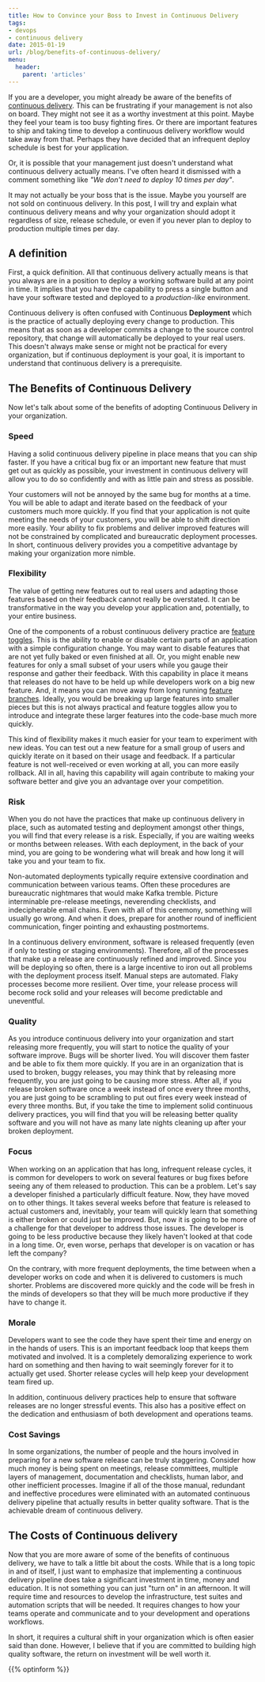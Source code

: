 ```yaml
---
title: How to Convince your Boss to Invest in Continuous Delivery
tags:
- devops
- continuous delivery
date: 2015-01-19
url: /blog/benefits-of-continuous-delivery/
menu:
  header:
    parent: 'articles'
---
```


If you are a developer, you might already be aware of the benefits of
[continuous delivery](http://continuousdelivery.com/). This can be
frustrating if your management is not also on board. They might not
see it as a worthy investment at this point. Maybe they feel your team
is too busy fighting fires. Or there are important features to ship
and taking time to develop a continuous delivery workflow would take
away from that. Perhaps they have decided that an infrequent deploy
schedule is best for your application.

<!--more-->

Or, it is possible that your management just doesn't understand what
continuous delivery actually means. I've often heard it dismissed with
a comment something like *"We don't need to deploy 10 times per day"*.

It may not actually be your boss that is the issue. Maybe you yourself
are not sold on continuous delivery. In this post, I will try and
explain what continuous delivery means and why your organization
should adopt it regardless of size, release schedule, or even if you
never plan to deploy to production multiple times per day.

## A definition

First, a quick definition. All that continuous delivery actually means
is that you always are in a position to deploy a working software
build at any point in time. It implies that you have the capability to
press a single button and have your software tested and deployed to a
*production-like* environment.

Continuous delivery is often confused with Continuous **Deployment**
which is the practice of actually deploying every change to
production. This means that as soon as a developer commits a change to
the source control repository, that change will automatically be
deployed to your real users. This doesn't always make sense or might
not be practical for every organization, but if continuous deployment
is your goal, it is important to understand that continuous delivery
is a prerequisite.

## The Benefits of Continuous Delivery

Now let's talk about some of the benefits of adopting Continuous
Delivery in your organization.

### Speed

Having a solid continuous delivery pipeline in place means that you
can ship faster. If you have a critical bug fix or an important new
feature that must get out as quickly as possible, your investment in
continuous delivery will allow you to do so confidently and with as
little pain and stress as possible.

Your customers will not be annoyed by the same bug for months at a
time. You will be able to adapt and iterate based on the feedback of
your customers much more quickly. If you find that your application is
not quite meeting the needs of your customers, you will be able to
shift direction more easily. Your ability to fix problems and deliver
improved features will not be constrained by complicated and
bureaucratic deployment processes. In short, continuous delivery
provides you a competitive advantage by making your organization more
nimble.

### Flexibility

The value of getting new features out to real users and adapting those
features based on their feedback cannot really be overstated. It can
be transformative in the way you develop your application and,
potentially, to your entire business.

One of the components of a robust continuous delivery practice are
[feature toggles](http://martinfowler.com/bliki/FeatureToggle.html). This
is the ability to enable or disable certain parts of an application
with a simple configuration change. You may want to disable features
that are not yet fully baked or even finished at all. Or, you might
enable new features for only a small subset of your users while you
gauge their response and gather their feedback. With this capability
in place it means that releases do not have to be held up while
developers work on a big new feature. And, it means you can move away
from long running
[feature branches](http://martinfowler.com/bliki/FeatureBranch.html). Ideally,
you would be breaking up large features into smaller pieces but this
is not always practical and feature toggles allow you to introduce and
integrate these larger features into the code-base much more quickly.

This kind of flexibility makes it much easier for your team to
experiment with new ideas. You can test out a new feature for a small
group of users and quickly iterate on it based on their usage and
feedback. If a particular feature is not well-received or even working
at all, you can more easily rollback. All in all, having this
capability will again contribute to making your software better and
give you an advantage over your competition.

### Risk

When you do not have the practices that make up continuous delivery in
place, such as automated testing and deployment amongst other things,
you will find that every release is a risk. Especially, if you are
waiting weeks or months between releases. With each deployment, in the
back of your mind, you are going to be wondering what will break and
how long it will take you and your team to fix.

Non-automated deployments typically require extensive coordination and
communication between various teams. Often these procedures are
bureaucratic nightmares that would make Kafka tremble. Picture
interminable pre-release meetings, neverending checklists, and
indecipherable email chains. Even with all of this ceremony, something
will usually go wrong. And when it does, prepare for another round of
inefficient communication, finger pointing and exhausting postmortems.

In a continuous delivery environment, software is released frequently
(even if only to testing or staging environments). Therefore, all of
the processes that make up a release are continuously refined and
improved. Since you will be deploying so often, there is a large
incentive to iron out all problems with the deployment process itself.
Manual steps are automated. Flaky processes become more
resilient. Over time, your release process will become rock solid and
your releases will become predictable and uneventful.

### Quality

As you introduce continuous delivery into your organization and start
releasing more frequently, you will start to notice the quality of
your software improve. Bugs will be shorter lived. You will discover
them faster and be able to fix them more quickly. If you are in an
organization that is used to broken, buggy releases, you may think
that by releasing more frequently, you are just going to be causing
more stress. After all, if you release broken software once a week
instead of once every three months, you are just going to be
scrambling to put out fires every week instead of every three
months. But, if you take the time to implement solid continuous
delivery practices, you will find that you will be releasing better
quality software and you will not have as many late nights cleaning up
after your broken deployment.

### Focus

When working on an application that has long, infrequent release
cycles, it is common for developers to work on several features or bug
fixes before seeing any of them released to production. This can be a
problem. Let's say a developer finished a particularly difficult
feature. Now, they have moved on to other things. It takes several
weeks before that feature is released to actual customers and,
inevitably, your team will quickly learn that something is either
broken or could just be improved. But, now it is going to be more of a
challenge for that developer to address those issues. The developer is
going to be less productive because they likely haven't looked at that
code in a long time. Or, even worse, perhaps that developer is on
vacation or has left the company?

On the contrary, with more frequent deployments, the time between when
a developer works on code and when it is delivered to customers is
much shorter. Problems are discovered more quickly and the code will
be fresh in the minds of developers so that they will be much more
productive if they have to change it.

### Morale

Developers want to see the code they have spent their time and energy
on in the hands of users. This is an important feedback loop that
keeps them motivated and involved. It is a completely demoralizing
experience to work hard on something and then having to wait seemingly
forever for it to actually get used. Shorter release cycles will help
keep your development team fired up.

In addition, continuous delivery practices help to ensure that
software releases are no longer stressful events. This also has a
positive effect on the dedication and enthusiasm of both development
and operations teams.

### Cost Savings

In some organizations, the number of people and the hours involved in
preparing for a new software release can be truly staggering. Consider
how much money is being spent on meetings, release committees,
multiple layers of management, documentation and checklists, human
labor, and other inefficient processes. Imagine if all of the those
manual, redundant and ineffective procedures were eliminated with an
automated continuous delivery pipeline that actually results in better
quality software. That is the achievable dream of continuous delivery.

## The Costs of Continuous delivery

Now that you are more aware of some of the benefits of continuous
delivery, we have to talk a little bit about the costs. While that is
a long topic in and of itself, I just want to emphasize that
implementing a continuous delivery pipeline does take a significant
investment in time, money and education. It is not something you can
just "turn on" in an afternoon.  It will require time and resources to
develop the infrastructure, test suites and automation scripts that
will be needed. It requires changes to how your teams operate and
communicate and to your development and operations workflows.

In short, it requires a cultural shift in your organization which is
often easier said than done. However, I believe that if you are
committed to building high quality software, the return on investment
will be well worth it.

{{% optinform %}}
